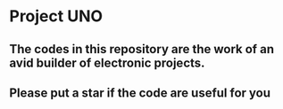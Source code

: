 # Project UNO

## The codes in this repository are the work of an avid builder of electronic projects.
## Please put a star if the code are useful for you

